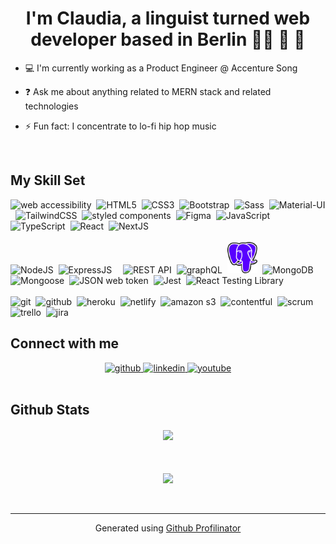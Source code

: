 
 
 <div align="center" ><h1>I'm Claudia, a linguist turned web developer based in Berlin 👩‍💻 🚀 🌈</h1></div>  
  

- 💻 I'm currently working as a Product Engineer @ Accenture Song
  

- ❓ Ask me about anything related to MERN stack and related technologies  
  

- ⚡ Fun fact: I concentrate to lo-fi hip hop music  
<br/>  


## My Skill Set  



<div>
 <img src="https://upload.wikimedia.org/wikipedia/commons/thumb/0/0f/Accessibility.svg/1024px-Accessibility.svg.png?20201216174311" alt="web accessibility" width="50"/>&nbsp;
  <img src="https://icongr.am/devicon/html5-original.svg?size=128" alt="HTML5" width="50"/>&nbsp;
  <img src="https://icongr.am/devicon/css3-original.svg?size=128" alt="CSS3" width="50"/>&nbsp;
  <img src="https://icongr.am/devicon/bootstrap-plain-wordmark.svg?size=128&color=712cf9" alt="Bootstrap" width="50"/>&nbsp;
  <img src="https://icongr.am/devicon/sass-original.svg?size=128" alt="Sass" width="50"/>&nbsp;
  <img src="https://static-00.iconduck.com/assets.00/material-ui-icon-2048x1626-on580ia9.png" alt="Material-UI" width="50"/>&nbsp;
  <img src="https://upload.wikimedia.org/wikipedia/commons/d/d5/Tailwind_CSS_Logo.svg" alt="TailwindCSS" width="50"/>&nbsp;
  <img src="https://www.styled-components.com/atom.png" alt="styled components" width="50"/>&nbsp;
  <img src="https://profilinator.rishav.dev/skills-assets/figma-icon.svg" alt="Figma" width="50"/>&nbsp;
 <img src="https://icongr.am/devicon/javascript-original.svg?size=9" alt="JavaScript" width="50" />&nbsp;
 <img src="https://upload.wikimedia.org/wikipedia/commons/thumb/4/4c/Typescript_logo_2020.svg/1200px-Typescript_logo_2020.svg.png" alt="TypeScript" width="50" />&nbsp;
 <img src="https://icongr.am/devicon/react-original-wordmark.svg?size=128&color=712cf9" alt="React" height="50" />&nbsp;
 <img src="https://images.ctfassets.net/c63hsprlvlya/IacLLeOBR5WCvdCPqKuff/6860b5cc464c4f54703a2befa3f706b4/nextjs3.webp" alt="NextJS" height="50"  />&nbsp;
 <br/>
 <br/>
 <img src="https://nodejs.org/static/logos/nodejsDark.svg" alt="NodeJS" height="50" />&nbsp;
<img src="https://upload.wikimedia.org/wikipedia/commons/6/64/Expressjs.png" alt="ExpressJS" height="50" /> 
<img src="https://www.opc-router.com/wp-content/uploads/2020/04/icon_rest_webservice_600x400px.png" alt="REST API" height="50" />&nbsp;
<img src="https://upload.wikimedia.org/wikipedia/commons/thumb/1/17/GraphQL_Logo.svg/2048px-GraphQL_Logo.svg.png" alt="graphQL" height="50" />&nbsp;
<img src="https://raw.githubusercontent.com/claurennt/claurennt_portfolioProject/a7cfd809333c06f1debeaab46fe9d4b2583e655f/src/assets/icons/postgresql.svg" alt="PostgreSQL" height="50" />&nbsp;
<img src="https://miro.medium.com/v2/resize:fit:512/1*doAg1_fMQKWFoub-6gwUiQ.png" alt="MongoDB" height="50" />&nbsp;
<img src="https://cms-assets.tutsplus.com/uploads/users/34/posts/29527/preview_image/mongoose.jpg" alt="Mongoose" height="50" />&nbsp;
<img src="https://media.licdn.com/dms/image/D4D12AQHW9aRSWIOMxQ/article-cover_image-shrink_600_2000/0/1657421703592?e=2147483647&v=beta&t=nKygyfSDFwgPdEoC-nEkogMS0527SBa8z8D_FqUr-us" alt="JSON web token" height="50" />&nbsp; 
<img src="https://cdn.freebiesupply.com/logos/large/2x/jest-logo-png-transparent.png" alt="Jest" height="50" />&nbsp;
<img src="https://testing-library.com/img/octopus-128x128.png" alt="React Testing Library" height="50" />&nbsp;
 <br/>
 <br/>
<img src="https://icongr.am/devicon/git-original.svg?size=12" alt="git" height="50" />&nbsp;
<img src="https://github.githubassets.com/assets/GitHub-Mark-ea2971cee799.png" alt="github" height="50" />&nbsp;
<img src="https://icongr.am/devicon/heroku-original.svg?size=12" alt="heroku" height="50" />&nbsp;
<img src="https://static-00.iconduck.com/assets.00/netlify-icon-511x512-idkvcd89.png" alt="netlify" height="50" />&nbsp;
<img src="https://miro.medium.com/v2/resize:fit:640/1*B9CIOrxdROHvtdmouQA1_A.png" alt="amazon s3" height="50" />&nbsp;
<img src="https://seeklogo.com/images/C/contentful-logo-C395C545BF-seeklogo.com.png" alt="contentful" height="50" />&nbsp;
<img src="https://cdn-icons-png.flaticon.com/512/5108/5108574.png" alt="scrum" height="50" />&nbsp;
<img src="https://cdn.icon-icons.com/icons2/836/PNG/512/Trello_icon-icons.com_66775.png" alt="trello" height="50" />&nbsp;
<img src="https://static-00.iconduck.com/assets.00/jira-icon-512x512-kkop6eik.png" alt="jira" height="50" />&nbsp;
</div>

## Connect with me  
<div align="center">
<a href="https://github.com/claurennt" target="_blank">
<img src="https://img.shields.io/badge/github-%2324292e.svg?&style=for-the-badge&logo=github&logoColor=white" alt="github" />
</a>
<a href="https://linkedin.com/in/hello-world-claudia-here/" target="_blank">
<img src="https://img.shields.io/badge/linkedin-%231E77B5.svg?&style=for-the-badge&logo=linkedin&logoColor=white" alt="linkedin"  />
</a>  
<a href="https://www.youtube.com/channel/UCYEE3WaOosXo9Cf0qWrhzOw" target="_blank">
<img src="https://img.shields.io/badge/youtube-%23EE4831.svg?&style=for-the-badge&logo=youtube&logoColor=white" alt="youtube" />
</a> 
</div>  
  

<br/>  


## Github Stats  
<div align="center"><img src="https://github-readme-stats.vercel.app/api?username=claurennt&show_icons=true&count_private=true&hide_border=true" align="center" /></div>  

<br/>  

  

<br/>  

  

<br/>  

<div align="center">
<img src="https://komarev.com/ghpvc/?username=claurennt&&style=flat-square" align="center" />
</div>  
  

<br/>  


<br />

----
<div align="center">Generated using <a href="https://profilinator.rishav.dev/" target="_blank">Github Profilinator</a></div>

